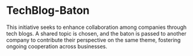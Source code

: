# TechBlog-Baton
This initiative seeks to enhance collaboration among companies through tech blogs. A shared topic is chosen, and the baton is passed to another company to contribute their perspective on the same theme, fostering ongoing cooperation across businesses.
